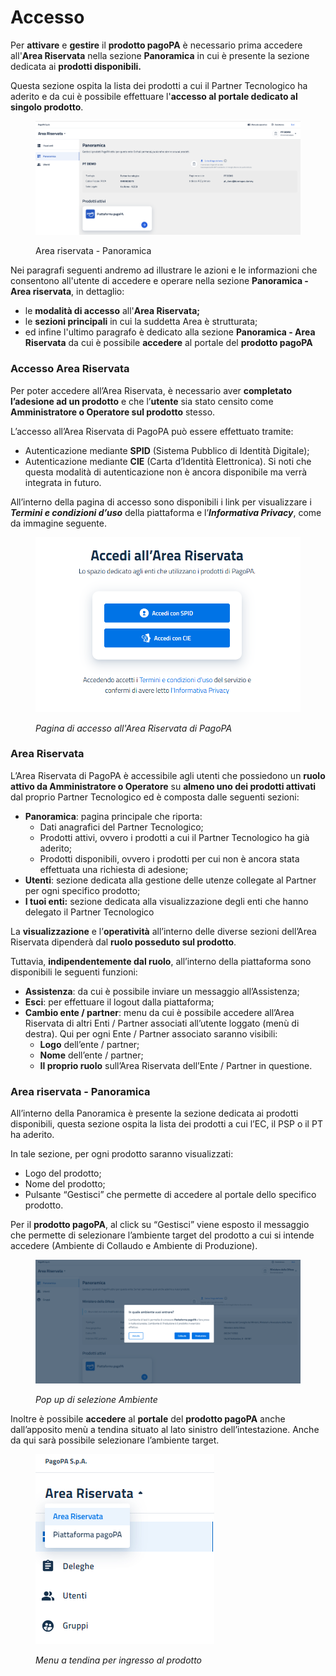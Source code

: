 # Accesso

Per **attivare** e **gestire** il **prodotto pagoPA** è necessario prima accedere all'**Area Riservata** nella sezione **Panoramica** in cui è presente la sezione dedicata ai **prodotti disponibili.**

Questa sezione ospita la lista dei prodotti a cui il Partner Tecnologico ha aderito e da cui è possibile effettuare l'**accesso al portale dedicato al singolo prodotto**.

<figure><img src="../.gitbook/assets/Screenshot 2024-02-16 alle 18.30.10.png" alt=""><figcaption><p>Area riservata - Panoramica</p></figcaption></figure>

Nei paragrafi seguenti andremo ad illustrare le azioni e le informazioni che consentono all'utente di accedere e operare nella sezione **Panoramica - Area riservata**, in dettaglio:&#x20;

* le **modalità di accesso** all'**Area Riservata;**
* le **sezioni principali** in cui la suddetta Area è strutturata;&#x20;
* ed infine l'ultimo paragrafo è dedicato alla sezione **Panoramica - Area Riservata** da cui è possibile **accedere** al portale del **prodotto pagoPA**

### Accesso Area Riservata <a href="#h.4i7ojhp" id="h.4i7ojhp"></a>

Per poter accedere all’Area Riservata, è necessario aver **completato l’adesione ad un prodotto** e che l’**utente** sia stato censito come **Amministratore o Operatore sul prodotto** stesso.

L’accesso all’Area Riservata di PagoPA può essere effettuato tramite:

* Autenticazione mediante **SPID** (Sistema Pubblico di Identità Digitale);
* Autenticazione mediante **CIE** (Carta d’Identità Elettronica). Si noti che questa modalità di autenticazione non è ancora disponibile ma verrà integrata in futuro.

All’interno della pagina di accesso sono disponibili i link per visualizzare i _**Termini e condizioni d’uso**_ della piattaforma e l’_**Informativa Privacy**_, come da immagine seguente. &#x20;

<figure><img src="../.gitbook/assets/image (132).png" alt=""><figcaption><p><em>Pagina di accesso all'Area Riservata di PagoPA</em></p></figcaption></figure>

### Area Riservata <a href="#h.1y810tw" id="h.1y810tw"></a>

L’Area Riservata di PagoPA è accessibile agli utenti che possiedono un **ruolo attivo da Amministratore o Operatore** su **almeno uno dei prodotti attivati** dal proprio Partner Tecnologico ed è composta dalle seguenti sezioni:

* **Panoramica**: pagina principale che riporta:
  * Dati anagrafici del Partner Tecnologico;
  * Prodotti attivi, ovvero i prodotti a cui il Partner Tecnologico ha già aderito;
  * Prodotti disponibili, ovvero i prodotti per cui non è ancora stata effettuata una richiesta di adesione;
* **Utenti**: sezione dedicata alla gestione delle utenze collegate al Partner per ogni specifico prodotto;
* **I tuoi enti:** sezione dedicata alla visualizzazione degli enti che hanno delegato il Partner Tecnologico

La **visualizzazione** e l’**operatività** all’interno delle diverse sezioni dell’Area Riservata dipenderà dal **ruolo posseduto sul prodotto**.

Tuttavia, **indipendentemente dal ruolo**, all’interno della piattaforma sono disponibili le seguenti funzioni:

* **Assistenza**: da cui è possibile inviare un messaggio all’Assistenza;
* **Esci**: per effettuare il logout dalla piattaforma;
* **Cambio ente / partner**: menu da cui è possibile accedere all’Area Riservata di altri Enti / Partner associati all’utente loggato (menù di destra). Qui per ogni Ente / Partner associato saranno visibili:
  * **Logo** dell’ente / partner;
  * **Nome** dell’ente / partner;
  * **Il proprio ruolo** sull’Area Riservata dell’Ente / Partner in questione.

### **Area riservata - Panoramica**

All’interno della Panoramica è presente la sezione dedicata ai prodotti disponibili, questa sezione ospita la lista dei prodotti a cui l’EC, il PSP o il PT ha aderito.

In tale sezione, per ogni prodotto saranno visualizzati:&#x20;

* Logo del prodotto;
* Nome del prodotto;
* Pulsante “Gestisci” che permette di accedere al portale dello specifico prodotto.

Per il **prodotto pagoPA**, al click su “Gestisci” viene esposto il messaggio che permette di selezionare l’ambiente target del prodotto a cui si intende accedere (Ambiente di Collaudo e Ambiente di Produzione).

<figure><img src="../.gitbook/assets/image (170).png" alt=""><figcaption><p><em>Pop up di selezione Ambiente</em></p></figcaption></figure>

Inoltre è possibile **accedere** al **portale** del **prodotto pagoPA** anche dall’apposito menù a tendina situato al lato sinistro dell’intestazione. Anche da qui sarà possibile selezionare l’ambiente target.

<figure><img src="../.gitbook/assets/image (165).png" alt=""><figcaption><p><em>Menu a tendina per ingresso al prodotto</em></p></figcaption></figure>
